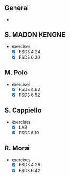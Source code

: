 ## General

* 

## S. MADON KENGNE

* exercises
  * [x] FSDS 4.24
  * [x] FSDS 6.30

## M. Polo

* exercises
  * [x] FSDS 4.62
  * [x] FSDS 6.52

## S. Cappiello

* exercises
  * [x] LAB
  * [x] FSDS 6.10

## R. Morsi

* exercises
  * [x] FSDS 4.26
  * [x] FSDS 6.42
